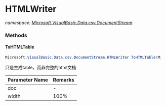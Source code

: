 ﻿# HTMLWriter
_namespace: [Microsoft.VisualBasic.Data.csv.DocumentStream](./index.md)_





### Methods

#### ToHTMLTable
```csharp
Microsoft.VisualBasic.Data.csv.DocumentStream.HTMLWriter.ToHTMLTable(Microsoft.VisualBasic.Data.csv.DocumentStream.File,System.String,System.String)
```
只是生成table，而非完整的html文档

|Parameter Name|Remarks|
|--------------|-------|
|doc|-|
|width|100%|px|



